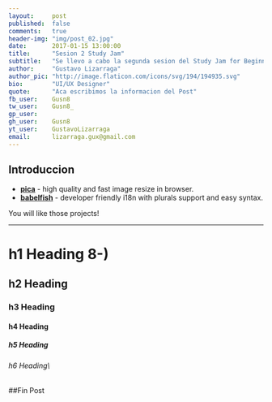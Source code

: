 ```yaml
---
layout:     post
published:  false
comments:   true
header-img: "img/post_02.jpg"
date:       2017-01-15 13:00:00
title:      "Sesion 2 Study Jam"
subtitle:   "Se llevo a cabo la segunda sesion del Study Jam for Beginners"
author:     "Gustavo Lizarraga"
author_pic: "http://image.flaticon.com/icons/svg/194/194935.svg"
bio:        "UI/UX Designer"
quote:      "Aca escribimos la informacion del Post"
fb_user:    Gusn8
tw_user:    Gusn8_
gp_user:    
gh_user:    Gusn8
yt_user:    GustavoLizarraga
email:      lizarraga.gux@gmail.com
---
```


 Introduccion
---
- __[pica](https://nodeca.github.io/pica/demo/)__ - high quality and fast image
  resize in browser.
- __[babelfish](https://github.com/nodeca/babelfish/)__ - developer friendly
  i18n with plurals support and easy syntax.

You will like those projects!

---

# h1 Heading 8-)
## h2 Heading
### h3 Heading
#### h4 Heading
##### h5 Heading
###### h6 Heading\


##Fin Post